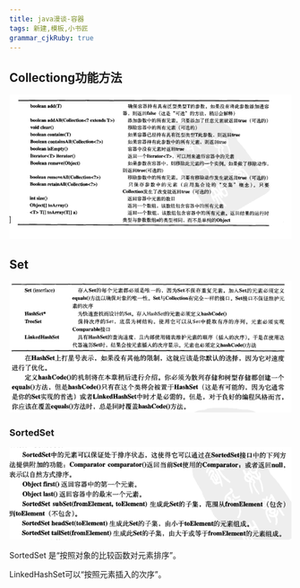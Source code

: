 ```yaml
---
title: java漫谈-容器
tags: 新建,模板,小书匠
grammar_cjkRuby: true
---
```

## Collectiong功能方法
![enter description here](./images/1533956249290.png)
## Set

![enter description here](./images/1533956168923.png)

### SortedSet
![enter description here](./images/1533957852979.png)

SortedSet 是“按照对象的比较函数对元素排序”。

LinkedHashSet可以“按照元素插入的次序”。